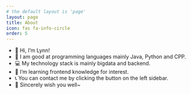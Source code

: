 ```yaml
---
# the default layout is 'page'
layout: page
title: About
icon: fas fa-info-circle
order: 5
---
```


- 👋 Hi, I’m Lynn!
- 🐳 I am good at programming languages mainly Java, Python and CPP.
- 💻 My technology stack is mainly bigdata and backend.
- 🧐 I’m learning frontend knowledge for interest.
- 📞 You can contact me by clicking the button on the left sidebar.
- 💖 Sincerely wish you well~